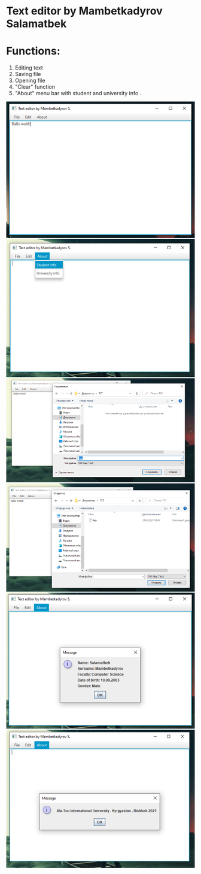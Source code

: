 # Text editor by Mambetkadyrov Salamatbek <br >
# Functions: <br >
 1. Editing text <br >
 2. Saving file <br >
 3. Opening file <br >
 4. "Clear" function <br >
 5. "About" menu bar with student and university info .

![Screenshot1](https://github.com/Sakubek1337/javamidterm/blob/main/screenshots/general.PNG)
![Screenshot2](https://github.com/Sakubek1337/javamidterm/blob/main/screenshots/about.PNG)
![Screenshot3](https://github.com/Sakubek1337/javamidterm/blob/main/screenshots/save.PNG)
![Screenshot4](https://github.com/Sakubek1337/javamidterm/blob/main/screenshots/open.PNG)
![Screenshot5](https://github.com/Sakubek1337/javamidterm/blob/main/screenshots/st_info.PNG)
![Screenshot6](https://github.com/Sakubek1337/javamidterm/blob/main/screenshots/un_info.PNG)
